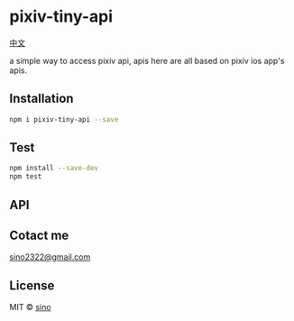 # pixiv-tiny-api

[中文](./README_ZH.md)

a simple way to access pixiv api, apis here are all based on pixiv ios app's apis.

## Installation

```bash
npm i pixiv-tiny-api --save
```

## Test

```bash
npm install --save-dev
npm test
```

## API

## Cotact me

sino2322@gmail.com

## License

MIT © [sino](http://onesino.com)